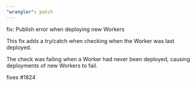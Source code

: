 ```yaml
---
"wrangler": patch
---
```


fix: Publish error when deploying new Workers

This fix adds a try/catch when checking when the Worker was last deployed.

The check was failing when a Worker had never been deployed, causing deployments of new Workers to fail.

fixes #1824
